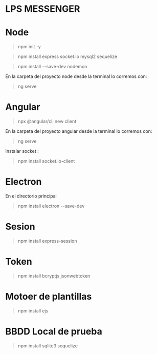 # LPS MESSENGER

# Node

> npm init -y

> npm install express socket.io mysql2 sequelize

> npm install --save-dev nodemon

En la carpeta del proyecto node desde la terminal lo corremos con:

> ng serve

# Angular

> npx @angular/cli new client

En la carpeta del proyecto angular desde la terminal lo corremos con:

> ng serve

Instalar socket :

> npm install socket.io-client

# Electron

En el directorio principal

> npm install electron --save-dev

# Sesion

> npm install express-session

# Token

> npm install bcryptjs jsonwebtoken

# Motoer de plantillas

> npm install ejs

# BBDD Local de prueba

> npm install sqlite3 sequelize
